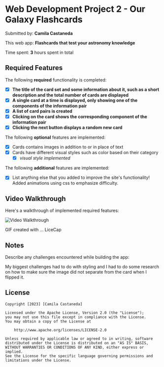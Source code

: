 # Web Development Project 2 - Our Galaxy Flashcards

Submitted by: **Camila Castaneda**

This web app: **Flashcards that test your astronomy knowledge**

Time spent: **3** hours spent in total

## Required Features

The following **required** functionality is completed:

- [x] **The title of the card set and some information about it, such as a short description and the total number of cards are displayed**
- [x] **A single card at a time is displayed, only showing one of the components of the information pair**
- [x] **A list of card pairs is created**
- [x] **Clicking on the card shows the corresponding component of the information pair**
- [x] **Clicking the next button displays a random new card**

The following **optional** features are implemented:

- [x] Cards contains images in addition to or in place of text
- [x] Cards have different visual styles such as color based on their category
  - [x] _visual style implemented_

The following **additional** features are implemented:

- [x] List anything else that you added to improve the site's functionality!
      Added animations using css to emphasize difficulty.

## Video Walkthrough

Here's a walkthrough of implemented required features:

<img src='https://i.imgur.com/h2hUG6b.gif' title='Video Walkthrough' width='' alt='Video Walkthrough' />

<!-- Replace this with whatever GIF tool you used! -->

GIF created with ... LiceCap

<!-- Recommended tools:
[Kap](https://getkap.co/) for macOS
[ScreenToGif](https://www.screentogif.com/) for Windows
[peek](https://github.com/phw/peek) for Linux. -->

## Notes

Describe any challenges encountered while building the app:

My biggest challenges had to do with styling and I had to do some research on how to make sure the image did not separate from the card when I flipped it.

## License

    Copyright [2023] [Camila Castaneda]

    Licensed under the Apache License, Version 2.0 (the "License");
    you may not use this file except in compliance with the License.
    You may obtain a copy of the License at

        http://www.apache.org/licenses/LICENSE-2.0

    Unless required by applicable law or agreed to in writing, software
    distributed under the License is distributed on an "AS IS" BASIS,
    WITHOUT WARRANTIES OR CONDITIONS OF ANY KIND, either express or implied.
    See the License for the specific language governing permissions and
    limitations under the License.
